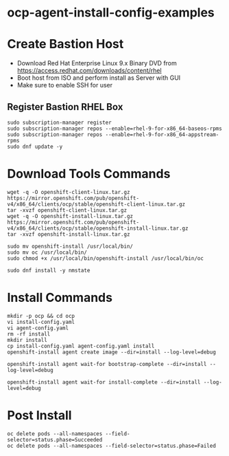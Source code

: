 # ocp-agent-install-config-examples

# Create Bastion Host

* Download Red Hat Enterprise Linux 9.x Binary DVD from https://access.redhat.com/downloads/content/rhel
* Boot host from ISO and perform install as Server with GUI
* Make sure to enable SSH for user

## Register Bastion RHEL Box
```
sudo subscription-manager register
sudo subscription-manager repos --enable=rhel-9-for-x86_64-baseos-rpms
sudo subscription-manager repos --enable=rhel-9-for-x86_64-appstream-rpms
sudo dnf update -y
```

# Download Tools Commands

```shell
wget -q -O openshift-client-linux.tar.gz https://mirror.openshift.com/pub/openshift-v4/x86_64/clients/ocp/stable/openshift-client-linux.tar.gz
tar -xvzf openshift-client-linux.tar.gz 
wget -q -O openshift-install-linux.tar.gz https://mirror.openshift.com/pub/openshift-v4/x86_64/clients/ocp/stable/openshift-install-linux.tar.gz
tar -xvzf openshift-install-linux.tar.gz 

sudo mv openshift-install /usr/local/bin/
sudo mv oc /usr/local/bin/
sudo chmod +x /usr/local/bin/openshift-install /usr/local/bin/oc

sudo dnf install -y nmstate
```

# Install Commands

```shell
mkdir -p ocp && cd ocp
vi install-config.yaml 
vi agent-config.yaml
rm -rf install
mkdir install
cp install-config.yaml agent-config.yaml install
openshift-install agent create image --dir=install --log-level=debug
```

```shell
openshift-install agent wait-for bootstrap-complete --dir=install --log-level=debug
```

```shell
openshift-install agent wait-for install-complete --dir=install --log-level=debug
```

# Post Install

```shell
oc delete pods --all-namespaces --field-selector=status.phase=Succeeded
oc delete pods --all-namespaces --field-selector=status.phase=Failed
```
